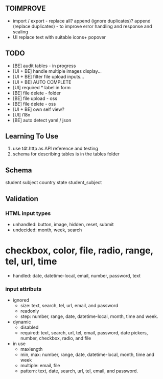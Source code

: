 ## TOIMPROVE

- import / export - replace all? append (ignore duplicates)? append (replace duplicates) - to improve error handling and response and scaling
- UI replace text with suitable icons+ popover

## TODO

- [BE] audit tables - in progress
- [UI + BE] handle multiple images display...
- [UI + BE] filter file upload inputs...
- [UI + BE] AUTO COMPLETE
- [UI] required * label in form
- [BE] file delete - folder
- [BE] file upload - oss
- [BE] file delete - oss
- [UI + BE] own self view?
- [UI] i18n
- [BE] auto detect yaml / json



## Learning To Use

1. use t4t.http as API reference and testing
2. schema for describing tables is in the tables folder

## Schema

student
subject
country
state
student_subject


## Validation

### HTML input types

- unhandled: button, image, hidden, reset, submit
- undecided: month, week, search
# checkbox, color, file, radio, range, tel, url, time
- handled: date, datetime-local, email, number, password, text

### input attributs
- ignored
  - size: text, search, tel, url, email, and password
  - readonly
  - step: number, range, date, datetime-local, month, time and week.
- dynamic
  - disabled
  - required: text, search, url, tel, email, password, date pickers, number, checkbox, radio, and file
- in use
  - maxlength
  - min, max: number, range, date, datetime-local, month, time and week
  - multiple: email, file
  - pattern: text, date, search, url, tel, email, and password.

